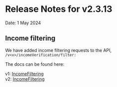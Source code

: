 # Release Notes for v2.3.13

Date: 1 May 2024

## Income filtering

We have added income filtering requests to the API, ```/v<x>/incomeVerification/filter:```

The docs can be found here:

v1:  [IncomeFiltering](../api/v1/IncomeFiltering.md) \
v2:  [IncomeFiltering](../api/v2/IncomeFiltering.md)
